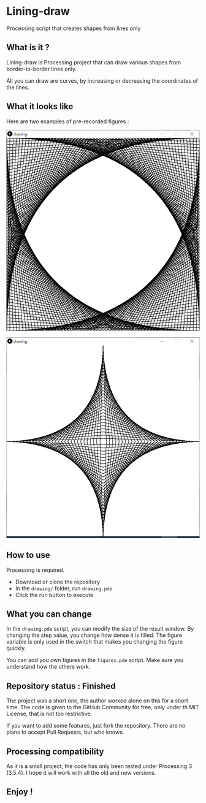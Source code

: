 # Lining-draw
Processing script that creates shapes from lines only 

## What is it ?

Lining-draw is Processing project that can draw various shapes from border-to-border lines only. 

All you can draw are curves, by increasing or decreasing the coordinates of the lines.

## What it looks like 

Here are two examples of pre-recorded figures :

![Capture1](img/Capture1.PNG)

![Capture1](img/Capture2.PNG)

## How to use

Processing is required.

* Download or clone the repository
* In the `drawing/` folder, run `drawing.pde`
* Click the run button to execute

## What you can change

In the `drawing.pde` script, you can modify the size of the result window.  By changing the step value, you change how dense it is filled. The figure variable is only used in the switch that makes you changing the figure quickly.

You can add you own figures in the `figures.pde` script. Make sure you understand how the others work.

## Repository status : Finished

The project was a short one, the author worked alone on this for a short time. The code is given to the GitHub Community for free, only under th MIT License, that is not too restrictive. 

If you want to add some features, just fork the repository. There are no plans to accept Pull Requests, but who knows.

## Processing compatibility 

As it is a small project, the code has only been tested under Processing 3 (3.5.4). I hope it will work with all the old and new versions.

## Enjoy !

